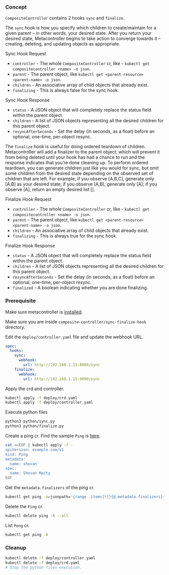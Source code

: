 ### Concept

`CompositeController` contains 2 hooks `sync` and `finalize`.

The `sync` hook is how you specify which children to create/maintain for a given parent – in other words, your desired state. After you return your desired state, Metacontroller begins to take action to converge towards it – creating, deleting, and updating objects as appropriate.

Sync Hook Request
- `controller` - The whole `CompositeController` cr, like - `kubectl get compositecontroller <name> -o json`.
- `parent` - The parent object, like `kubectl get <parent-resource> <parent-name> -o json`.
- `children` - An associative array of child objects that already exist.
- `finalizing` - This is always false for the sync hook.

Sync Hook Response
- `status` - A JSON object that will completely replace the status field within the parent object.
- `children` - A list of JSON objects representing all the desired children for this parent object.
- `resyncAfterSeconds` - Set the delay (in seconds, as a float) before an optional, one-time, per-object resync.

The `finalize` hook is useful for doing ordered teardown of children. Metacontroller will add a finalizer to the parent object, which will prevent it from being deleted until your hook has had a chance to run and the response indicates that you’re done cleaning up. To perform ordered teardown, you can generate children just like you would for sync, but omit some children from the desired state depending on the observed set of children that are left. For example, if you observe [A,B,C], generate only [A,B] as your desired state; if you observe [A,B], generate only [A]; if you observe [A], return an empty desired list [].

Finalize Hook Request
- `controller` - The whole `CompositeController` cr, like - `kubectl get compositecontroller <name> -o json`.
- `parent` - The parent object, like `kubectl get <parent-resource> <parent-name> -o json`.
- `children` - An associative array of child objects that already exist.
- `finalizing` - This is always true for the sync hook.

Finalize Hook Response
- `status` - A JSON object that will completely replace the status field within the parent object.
- `children` - A list of JSON objects representing all the desired children for this parent object.
- `resyncAfterSeconds` - Set the delay (in seconds, as a float) before an optional, one-time, per-object resync.
- `finalized` - A boolean indicating whether you are done finalizing.

### Prerequisite

Make sure metacontroller is [installed](https://github.com/shovanmaity/metacontroller-by-example/tree/master/metacontroller).

Make sure you are inside `composite-controller/sync-finalize-hook` directory.

Edit the `deploy/controller.yaml` file and update the webhook URL.
```yaml
spec:
  hooks:
    sync:
      webhook:
        url: http://192.168.1.15:8080/sync
    finalize:
      webhook:
        url: http://192.168.1.15:9090/sync
```

Apply the crd and controller.
```bash
kubectl apply -f deploy/crd.yaml
kubectl apply -f deploy/controller.yaml
```

Execute python files
```bash
python3 python/sync.py
python3 python/finalize.py
```

Create a ping cr. Find the sample `Ping` is [here](https://github.com/shovanmaity/metacontroller-by-example/blob/master/composite-controller/sync-finalize-hook/deploy/ping.yaml).
```bash
cat <<EOF | kubectl apply -f -
apiVersion: example.com/v1
kind: Ping
metadata:
  name: shovan
spec:
  name: Shovan Maity
EOF
```

Get the `metadata.finalizers` of the ping cr.
```bash
kubectl get ping -o=jsonpath='{range .items[*]}{@.metadata.finalizers}{"\n"}{end}'
```

Delete the `Ping` cr.
```bash
kubectl delete ping -A --all
```

List `Pong` cr.
```bash
kubectl get ping -A
```

### Cleanup

```bash
kubectl delete -f deploy/controller.yaml
kubectl delete -f deploy/crd.yaml
# Stop the python files execution.
```
